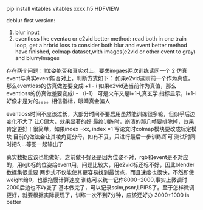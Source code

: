 pip install vitables vitables xxxx.h5
HDFVIEW

deblur first version:
1. blur input
2. eventloss like eventac or e2vid
better method: read both in one train loop, get a hrbrid loss to consider both blur and event
better method have finished, colmap dataset,with images(e2vid or other event to gray) and blurryImages

存在两个问题：1位姿能否和真实对上，要求imgaes两次训练读同一个 2 仿真event与真实event能否对上，判断方式如下：
如果e2vid选则前一个作为真值，那么eventloss的仿真做差要变成i+1 - i
如果e2vid选当前作为真值，那么eventloss的仿真做差要变成i - （i-1）
可是火车又是i+1-i,真玄学.指标显示，i+1-i好像才是对的。。。。相信指标，眼睛真会骗人

eventloss时间不应该过长，大部分时间不要启用虽然能训练很多轮，但似乎后边变化不大了
让C偏大，效果显著的好
最终训练时，崩溃的那几帧要排除掉，效果肯定更好！很简单，如果index =xx, index =1
写论文时colmap模块要改成标定模块
目前的做法会让其棱角更分母，如有不妥，只进行最后一步训练即可
测试时同时把5,...等图一起输出了

真实数据应该也能做好，之前做不好还是因为位姿不对，rgb和event是不对应的，用rgb标的位姿给event用，问题比较大，用e2vid标还标不好，因此blender数据集很重要
两步式不仅能使其更容易找到最优点，而且速度也很快，不然即使weight给0，也很拖慢计算速度
训练可以统一记作8000+2000,事实上微调时2000后边也不咋变了
基本做完了，可以记录ssim,psnr,LPIPS了。至于怎样微调更好，就要根据实际表现了，训练一次不到7分钟，应该还好办
3000+1000 is better